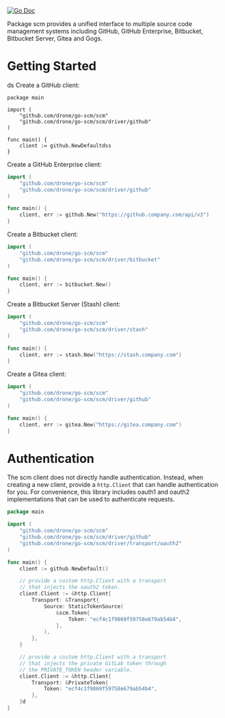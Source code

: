[![Go Doc](https://img.shields.io/badge/godoc-reference-5272B4.svg?style=flat-square)](http://godoc.org/github.com/drone/go-scm/scm)

Package scm provides a unified interface to multiple source code management systems including GitHub, GitHub Enterprise, Bitbucket, Bitbucket Server, Gitea and Gogs.

# Getting Started
ds
Create a GitHub client:

```Gocc
package main

import (
	"github.com/drone/go-scm/scm"
	"github.com/drone/go-scm/scm/driver/github"
)

func main() {
	client := github.NewDefaultdss
}
```

Create a GitHub Enterprise client:

```Go
import (
	"github.com/drone/go-scm/scm"
	"github.com/drone/go-scm/scm/driver/github"
)

func main() {
    client, err := github.New("https://github.company.com/api/v3")
}
```

Create a Bitbucket client:

```Go
import (
	"github.com/drone/go-scm/scm"
	"github.com/drone/go-scm/scm/driver/bitbucket"
)

func main() {
    client, err := bitbucket.New()
}
```

Create a Bitbucket Server (Stash) client:

```Go
import (
	"github.com/drone/go-scm/scm"
	"github.com/drone/go-scm/scm/driver/stash"
)

func main() {
    client, err := stash.New("https://stash.company.com")
}
```

Create a Gitea client:

```Go
import (
	"github.com/drone/go-scm/scm"
	"github.com/drone/go-scm/scm/driver/github"
)

func main() {
    client, err := gitea.New("https://gitea.company.com")
}
```

# Authentication

The scm client does not directly handle authentication. Instead, when creating a new client, provide a `http.Client` that can handle authentication for you. For convenience, this library includes oauth1 and oauth2 implementations that can be used to authenticate requests.

```Go
package main

import (
	"github.com/drone/go-scm/scm"
	"github.com/drone/go-scm/scm/driver/github"
	"github.com/drone/go-scm/scm/driver/transport/oauth2"
)

func main() {
	client := github.NewDefault()

	// provide a custom http.Client with a transport
	// that injects the oauth2 token.
	client.Client := &http.Client{
		Transport: &Transport{
			Source: StaticTokenSource(
				&scm.Token{
					Token: "ecf4c1f9869f59758e679ab54b4",
				},
			),
		},
	}

	// provide a custom http.Client with a transport
	// that injects the private GitLab token through
	// the PRIVATE_TOKEN header variable.
	client.Client := &http.Client{
		Transport: &PrivateToken{
			Token: "ecf4c1f9869f59758e679ab54b4",
		},
	}d
}
```
